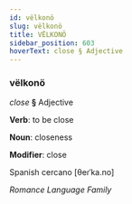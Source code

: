 ```yaml
---
id: vëlkonö
slug: vëlkonö
title: VËLKONÖ
sidebar_position: 603
hoverText: close § Adjective
---
```


### vëlkonö

*close* **§** Adjective

**Verb**: to be close

**Noun**: closeness

**Modifier**: close

Spanish cercano [θeɾˈka.no]

*Romance Language Family*